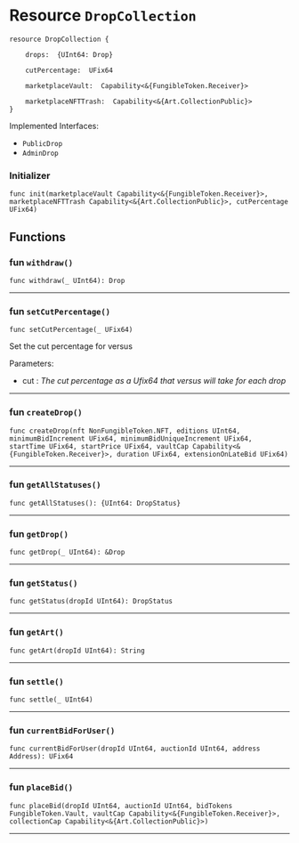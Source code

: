 # Resource `DropCollection`

```cadence
resource DropCollection {

    drops:  {UInt64: Drop}

    cutPercentage:  UFix64

    marketplaceVault:  Capability<&{FungibleToken.Receiver}>

    marketplaceNFTTrash:  Capability<&{Art.CollectionPublic}>
}
```


Implemented Interfaces:
  - `PublicDrop`
  - `AdminDrop`


### Initializer

```cadence
func init(marketplaceVault Capability<&{FungibleToken.Receiver}>, marketplaceNFTTrash Capability<&{Art.CollectionPublic}>, cutPercentage UFix64)
```


## Functions

### fun `withdraw()`

```cadence
func withdraw(_ UInt64): Drop
```

---

### fun `setCutPercentage()`

```cadence
func setCutPercentage(_ UFix64)
```
Set the cut percentage for versus

Parameters:
  - cut : _The cut percentage as a Ufix64 that versus will take for each drop_

---

### fun `createDrop()`

```cadence
func createDrop(nft NonFungibleToken.NFT, editions UInt64, minimumBidIncrement UFix64, minimumBidUniqueIncrement UFix64, startTime UFix64, startPrice UFix64, vaultCap Capability<&{FungibleToken.Receiver}>, duration UFix64, extensionOnLateBid UFix64)
```

---

### fun `getAllStatuses()`

```cadence
func getAllStatuses(): {UInt64: DropStatus}
```

---

### fun `getDrop()`

```cadence
func getDrop(_ UInt64): &Drop
```

---

### fun `getStatus()`

```cadence
func getStatus(dropId UInt64): DropStatus
```

---

### fun `getArt()`

```cadence
func getArt(dropId UInt64): String
```

---

### fun `settle()`

```cadence
func settle(_ UInt64)
```

---

### fun `currentBidForUser()`

```cadence
func currentBidForUser(dropId UInt64, auctionId UInt64, address Address): UFix64
```

---

### fun `placeBid()`

```cadence
func placeBid(dropId UInt64, auctionId UInt64, bidTokens FungibleToken.Vault, vaultCap Capability<&{FungibleToken.Receiver}>, collectionCap Capability<&{Art.CollectionPublic}>)
```

---
